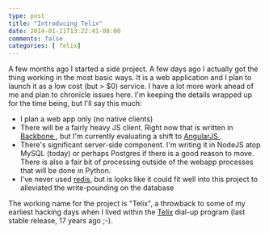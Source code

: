 ```yaml
---
type: post
title: "Introducing Telix"
date: 2014-01-11T13:22:41-08:00
comments: false
categories: [ Telix]
---
```


A few months ago I started a side project. A few days ago I actually got the thing working
in the most basic ways. It is a web application and I plan to launch it as a low cost (but > $0) service.
I have a lot more work ahead of me and plan to chronicle issues here. I'm keeping the details wrapped up for the time
being, but I'll say this much:

- I plan a web app only (no native clients)
- There will be a fairly heavy JS client. Right now that is written in [ Backbone ](http://backbonejs.org/), but I'm
  currently evaluating a shift to [ AngularJS ](http://angularjs.org/).
- There's significant server-side component. I'm writing it in NodeJS atop MySQL (today) or
  perhaps Postgres if there is a good reason to move. There is also a fair bit of processing
  outside of the webapp processes that will be done in Python.
- I've never used [redis](http://redis.io), but is looks like it could fit well into this project to alleviated
  the write-pounding on the database

The working name for the project is "Telix", a throwback to some of my earliest hacking days when I lived within the [Telix](http://en.wikipedia.org/wiki/Telix) dial-up program (last stable release, 17 years ago ;-).
